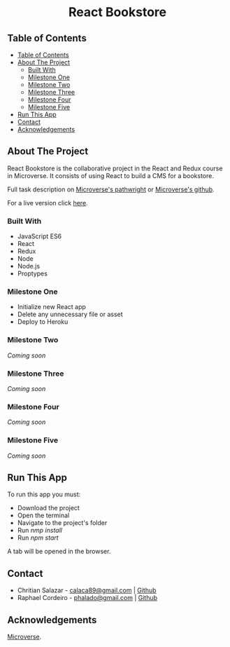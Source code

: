 <h1 align="center">React Bookstore</h1>


## Table of Contents

- [Table of Contents](#table-of-contents)
- [About The Project](#about-the-project)
  - [Built With](#built-with)
  - [Milestone One](#milestone-one)
  - [Milestone Two](#milestone-two)
  - [Milestone Three](#milestone-three)
  - [Milestone Four](#milestone-four)
  - [Milestone Five](#milestone-five)
- [Run This App](#run-this-app)
- [Contact](#contact)
- [Acknowledgements](#acknowledgements)


## About The Project

React Bookstore is the collaborative project in the React and Redux course in Microverse. It consists of using React to build a CMS for a bookstore.

Full task description on [Microverse's pathwright](https://microverse.pathwright.com/library/fast-track-curriculum/69047/path/step/44896712/) or [Microverse's github](https://github.com/microverseinc/project-redux-bookstore/blob/master/README.md).

For a live version click [here](https://floating-plateau-44876.herokuapp.com/).


### Built With 

* JavaScript ES6
* React
* Redux
* Node
* Node.js
* Proptypes


### Milestone One

* Initialize new React app
* Delete any unnecessary file or asset
* Deploy to Heroku


### Milestone Two

*Coming soon*


### Milestone Three

*Coming soon*


### Milestone Four

*Coming soon*


### Milestone Five

*Coming soon*


## Run This App

To run this app you must:

* Download the project
* Open the terminal
* Navigate to the project's folder
* Run *nmp install*
* Run *npm start*

A tab will be opened in the browser.


## Contact

* Chritian Salazar - calaca89@gmail.com | [Github](https://github.com/Grifo89)
* Raphael Cordeiro - phalado@gmail.com | [Github](https://github.com/phalado)


## Acknowledgements

[Microverse](https://www.microverse.org/).